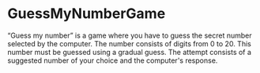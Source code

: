 # GuessMyNumberGame

“Guess my number” is a game where you have to guess the secret number selected by the computer.
The number consists of digits from 0 to 20.
This number must be guessed using a gradual guess.
The attempt consists of a suggested number of your choice and the computer's response.
